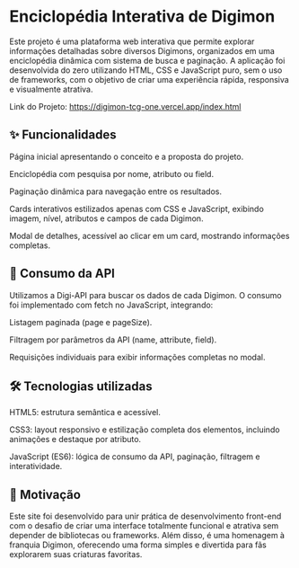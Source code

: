 # Enciclopédia Interativa de Digimon
Este projeto é uma plataforma web interativa que permite explorar informações detalhadas sobre diversos Digimons, organizados em uma enciclopédia dinâmica com sistema de busca e paginação. A aplicação foi desenvolvida do zero utilizando HTML, CSS e JavaScript puro, sem o uso de frameworks, com o objetivo de criar uma experiência rápida, responsiva e visualmente atrativa.

Link do Projeto: https://digimon-tcg-one.vercel.app/index.html

## ✨ Funcionalidades
Página inicial apresentando o conceito e a proposta do projeto.

Enciclopédia com pesquisa por nome, atributo ou field.

Paginação dinâmica para navegação entre os resultados.

Cards interativos estilizados apenas com CSS e JavaScript, exibindo imagem, nível, atributos e campos de cada Digimon.

Modal de detalhes, acessível ao clicar em um card, mostrando informações completas.

## 🔗 Consumo da API
Utilizamos a Digi-API para buscar os dados de cada Digimon.
O consumo foi implementado com fetch no JavaScript, integrando:

Listagem paginada (page e pageSize).

Filtragem por parâmetros da API (name, attribute, field).

Requisições individuais para exibir informações completas no modal.

## 🛠 Tecnologias utilizadas
HTML5: estrutura semântica e acessível.

CSS3: layout responsivo e estilização completa dos elementos, incluindo animações e destaque por atributo.

JavaScript (ES6): lógica de consumo da API, paginação, filtragem e interatividade.

## 🎯 Motivação
Este site foi desenvolvido para unir prática de desenvolvimento front-end com o desafio de criar uma interface totalmente funcional e atrativa sem depender de bibliotecas ou frameworks. Além disso, é uma homenagem à franquia Digimon, oferecendo uma forma simples e divertida para fãs explorarem suas criaturas favoritas.
